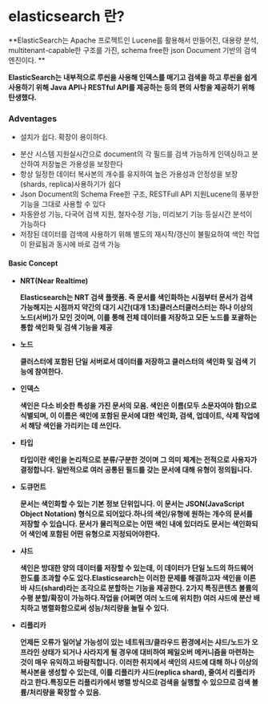 # **elasticsearch 란?**

**ElasticSearch는 Apache 프로젝트인 Lucene를 활용해서 만들어진, 대용량 분석, multitenant-capable한 구조를 가진, schema free한 json Document 기반의 검색 엔진이다. **

**ElasticSearch는 내부적으로 루씬을 사용해 인덱스를 매기고 검색을 하고 루씬을 쉽게 사용하기 위해 Java API나 RESTful API를 제공하는 등의 편의 사항을 제공하기 위해 탄생했다.**

### Adventages

* 설치가 쉽다. 확장이 용이하다.

- 분산 시스템 지원실시간으로 document의 각 필드를 검색 가능하게 인덱싱하고 분산하여 저장높은 가용성을 보장한다
- 항상 일정한 데이터 복사본의 개수를 유지하여 높은 가용성과 안정성을 보장 (shards, replica)사용하기가 쉽다
- Json Document의 Schema Free한 구조, RESTFull API 지원Lucene의 풍부한 기능을 그대로 사용할 수 있다
- 자동완성 기능, 다국어 검색 지원, 철자수정 기능, 미리보기 기능 등실시간 분석이 가능하다
- 저장된 데이터를 검색에 사용하기 위해 별도의 재시작/갱신이 불필요하여 색인 작업이 완료됨과 동시에 바로 검색 가능

#### Basic Concept

* **NRT(Near Realtime)**

  **Elasticsearch는 NRT 검색 플랫폼. 즉 문서를 색인화하는 시점부터 문서가 검색 가능해지는 시점까지 약간의 대기 시간(대개 1초)클러스터클러스터는 하나 이상의 노드(서버)가 모인 것이며, 이를 통해 전체 데이터를 저장하고 모든 노드를 포괄하는 통합 색인화 및 검색 기능을 제공**

* **노드**

  **클러스터에 포함된 단일 서버로서 데이터를 저장하고 클러스터의 색인화 및 검색 기능에 참여한다.**

* **인덱스**

  **색인은 다소 비슷한 특성을 가진 문서의 모음. 색인은 이름(모두 소문자여야 함)으로 식별되며, 이 이름은 색인에 포함된  문서에 대한 색인화, 검색, 업데이트, 삭제 작업에서 해당 색인을 가리키는 데 쓰인다.**

* **타입**

  **타입이란 색인을 논리적으로 분류/구분한 것이며 그 의미 체계는 전적으로 사용자가 결정합니다. 일반적으로 여러 공통된 필드를 갖는 문서에 대해 유형이 정의됩니다.**

* **도큐먼트**

  **문서는 색인화할 수 있는 기본 정보 단위입니다. 이 문서는 JSON(JavaScript Object Notation) 형식으로 되어있다.하나의 색인/유형에 원하는 개수의 문서를 저장할 수 있습니다. 문서가 물리적으로는 어떤 색인 내에 있더라도 문서는 색인화되어 색인에 포함된 어떤 유형으로 지정되어야한다.**

* **샤드**

  **색인은 방대한 양의 데이터를 저장할 수 있는데, 이 데이터가 단일 노드의 하드웨어 한도를 초과할 수도  있다.Elasticsearch는 이러한 문제를 해결하고자 색인을 이른바 샤드(shard)라는 조각으로 분할하는 기능을 제공한다. 2가지 특징콘텐츠 볼륨의 수평 분할/확장이 가능하다.작업을 (어쩌면 여러 노드에 위치한) 여러 샤드에 분산 배치하고 병렬화함으로써 성능/처리량을 늘릴 수 있다.**

* **리플리카**

  **언제든 오류가 일어날 가능성이 있는 네트워크/클라우드 환경에서는 샤드/노드가 오프라인 상태가 되거나 사라지게 될 경우에 대비하여 페일오버 메커니즘을 마련하는 것이 매우 유익하고 바람직합니다. 이러한 취지에서 색인의 샤드에 대해 하나 이상의 복사본을 생성할 수 있는데, 이를 리플리카 샤드(replica shard), 줄여서 리플리카라고 한다.특징모든 리플리카에서 병렬 방식으로 검색을 실행할 수 있으므로 검색 볼륨/처리량을 확장할 수 있음.**

